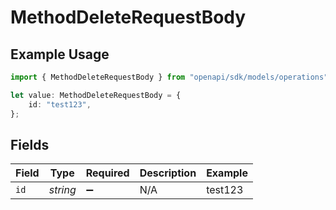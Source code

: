 # MethodDeleteRequestBody

## Example Usage

```typescript
import { MethodDeleteRequestBody } from "openapi/sdk/models/operations";

let value: MethodDeleteRequestBody = {
    id: "test123",
};
```

## Fields

| Field              | Type               | Required           | Description        | Example            |
| ------------------ | ------------------ | ------------------ | ------------------ | ------------------ |
| `id`               | *string*           | :heavy_minus_sign: | N/A                | test123            |